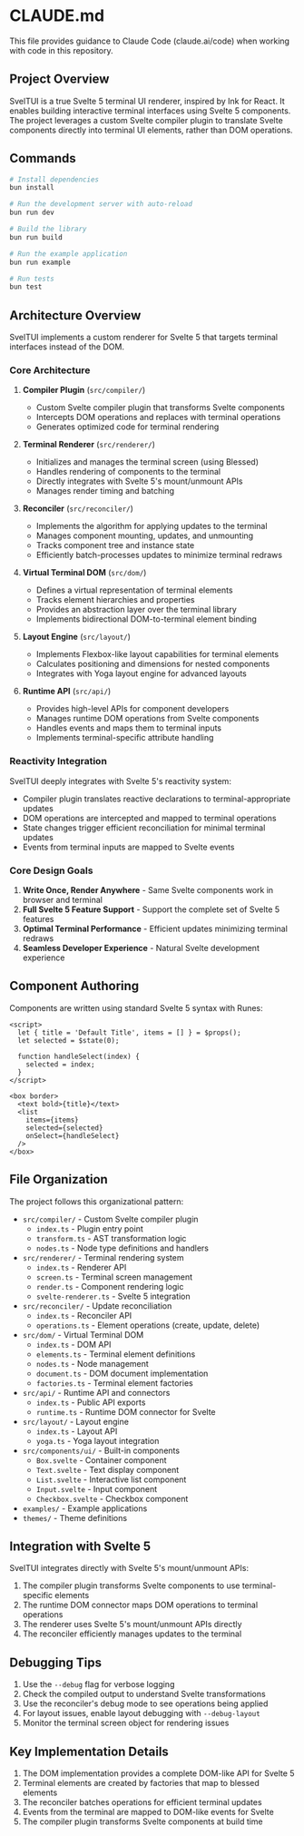 # CLAUDE.md

This file provides guidance to Claude Code (claude.ai/code) when working with code in this repository.

## Project Overview

SvelTUI is a true Svelte 5 terminal UI renderer, inspired by Ink for React. It enables building interactive terminal interfaces using Svelte 5 components. The project leverages a custom Svelte compiler plugin to translate Svelte components directly into terminal UI elements, rather than DOM operations.

## Commands

```bash
# Install dependencies
bun install

# Run the development server with auto-reload
bun run dev

# Build the library
bun run build

# Run the example application
bun run example

# Run tests
bun test
```

## Architecture Overview

SvelTUI implements a custom renderer for Svelte 5 that targets terminal interfaces instead of the DOM.

### Core Architecture

1. **Compiler Plugin** (`src/compiler/`)
   - Custom Svelte compiler plugin that transforms Svelte components
   - Intercepts DOM operations and replaces with terminal operations
   - Generates optimized code for terminal rendering

2. **Terminal Renderer** (`src/renderer/`)
   - Initializes and manages the terminal screen (using Blessed)
   - Handles rendering of components to the terminal
   - Directly integrates with Svelte 5's mount/unmount APIs
   - Manages render timing and batching

3. **Reconciler** (`src/reconciler/`)
   - Implements the algorithm for applying updates to the terminal
   - Manages component mounting, updates, and unmounting
   - Tracks component tree and instance state
   - Efficiently batch-processes updates to minimize terminal redraws

4. **Virtual Terminal DOM** (`src/dom/`)
   - Defines a virtual representation of terminal elements
   - Tracks element hierarchies and properties
   - Provides an abstraction layer over the terminal library
   - Implements bidirectional DOM-to-terminal element binding

5. **Layout Engine** (`src/layout/`)
   - Implements Flexbox-like layout capabilities for terminal elements
   - Calculates positioning and dimensions for nested components
   - Integrates with Yoga layout engine for advanced layouts

6. **Runtime API** (`src/api/`)
   - Provides high-level APIs for component developers
   - Manages runtime DOM operations from Svelte components
   - Handles events and maps them to terminal inputs
   - Implements terminal-specific attribute handling

### Reactivity Integration

SvelTUI deeply integrates with Svelte 5's reactivity system:

- Compiler plugin translates reactive declarations to terminal-appropriate updates
- DOM operations are intercepted and mapped to terminal operations
- State changes trigger efficient reconciliation for minimal terminal updates
- Events from terminal inputs are mapped to Svelte events

### Core Design Goals

1. **Write Once, Render Anywhere** - Same Svelte components work in browser and terminal
2. **Full Svelte 5 Feature Support** - Support the complete set of Svelte 5 features
3. **Optimal Terminal Performance** - Efficient updates minimizing terminal redraws
4. **Seamless Developer Experience** - Natural Svelte development experience

## Component Authoring

Components are written using standard Svelte 5 syntax with Runes:

```svelte
<script>
  let { title = 'Default Title', items = [] } = $props();
  let selected = $state(0);
  
  function handleSelect(index) {
    selected = index;
  }
</script>

<box border>
  <text bold>{title}</text>
  <list 
    items={items} 
    selected={selected}
    onSelect={handleSelect}
  />
</box>
```

## File Organization

The project follows this organizational pattern:

- `src/compiler/` - Custom Svelte compiler plugin
  - `index.ts` - Plugin entry point
  - `transform.ts` - AST transformation logic
  - `nodes.ts` - Node type definitions and handlers
- `src/renderer/` - Terminal rendering system
  - `index.ts` - Renderer API
  - `screen.ts` - Terminal screen management
  - `render.ts` - Component rendering logic
  - `svelte-renderer.ts` - Svelte 5 integration
- `src/reconciler/` - Update reconciliation
  - `index.ts` - Reconciler API
  - `operations.ts` - Element operations (create, update, delete)
- `src/dom/` - Virtual Terminal DOM
  - `index.ts` - DOM API
  - `elements.ts` - Terminal element definitions
  - `nodes.ts` - Node management
  - `document.ts` - DOM document implementation
  - `factories.ts` - Terminal element factories
- `src/api/` - Runtime API and connectors
  - `index.ts` - Public API exports
  - `runtime.ts` - Runtime DOM connector for Svelte
- `src/layout/` - Layout engine
  - `index.ts` - Layout API
  - `yoga.ts` - Yoga layout integration
- `src/components/ui/` - Built-in components
  - `Box.svelte` - Container component
  - `Text.svelte` - Text display component
  - `List.svelte` - Interactive list component
  - `Input.svelte` - Input component
  - `Checkbox.svelte` - Checkbox component
- `examples/` - Example applications
- `themes/` - Theme definitions

## Integration with Svelte 5

SvelTUI integrates directly with Svelte 5's mount/unmount APIs:

1. The compiler plugin transforms Svelte components to use terminal-specific elements
2. The runtime DOM connector maps DOM operations to terminal operations
3. The renderer uses Svelte 5's mount/unmount APIs directly
4. The reconciler efficiently manages updates to the terminal

## Debugging Tips

1. Use the `--debug` flag for verbose logging
2. Check the compiled output to understand Svelte transformations
3. Use the reconciler's debug mode to see operations being applied
4. For layout issues, enable layout debugging with `--debug-layout`
5. Monitor the terminal screen object for rendering issues

## Key Implementation Details

1. The DOM implementation provides a complete DOM-like API for Svelte 5
2. Terminal elements are created by factories that map to blessed elements
3. The reconciler batches operations for efficient terminal updates
4. Events from the terminal are mapped to DOM-like events for Svelte
5. The compiler plugin transforms Svelte components at build time